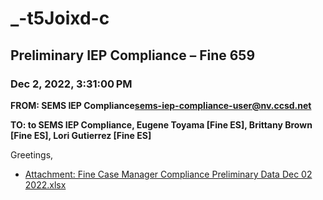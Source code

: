 # _-t5Joixd-c
## Preliminary IEP Compliance – Fine 659
### Dec 2, 2022, 3:31:00 PM
**FROM: SEMS IEP Compliance<sems-iep-compliance-user@nv.ccsd.net>**

**TO: to SEMS IEP Compliance, Eugene Toyama [Fine ES], Brittany Brown [Fine ES], Lori Gutierrez [Fine ES]**


Greetings, 





* [Attachment: Fine Case Manager Compliance Preliminary Data Dec 02 2022.xlsx](_-t5Joixd-c-attachment-1.xlsx)
